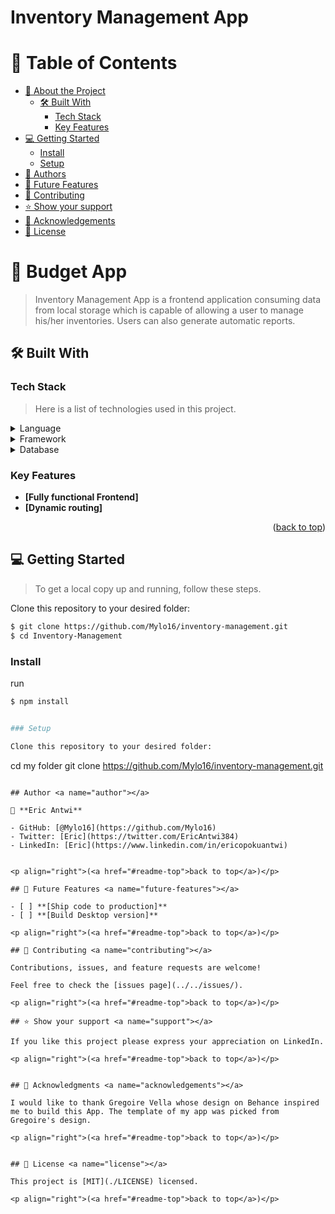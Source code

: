 # Inventory Management App


# 📗 Table of Contents

- [📖 About the Project](#about-project)
  - [🛠 Built With](#built-with)
    - [Tech Stack](#tech-stack)
    - [Key Features](#key-features)
- [💻 Getting Started](#getting-started)
  - [Install](#install)
  - [Setup](#setup)
- [👥 Authors](#authors)
- [🔭 Future Features](#future-features)
- [🤝 Contributing](#contributing)
- [⭐️ Show your support](#support)
- [🙏 Acknowledgements](#acknowledgements)
- [📝 License](#license)




# 📖 Budget App <a name="about-project"></a>

> Inventory Management App is a frontend application consuming data from local storage which is capable of allowing a user to manage his/her inventories. Users can also generate automatic reports.



## 🛠 Built With <a name="built-with"></a>



### Tech Stack <a name="tech-stack"></a>

> Here is a list of technologies used in this project.

<details>
  <summary>Language</summary>
  <ul>
    <li>React</li>
    <li><a href="[https://developer.mozilla.org](https://nodejs.org/en/download/prebuilt-installer)/">JavaScript</a></li>
    <li><a href="https://developer.mozilla.org/">Html/CSS</a></li>
  </ul>
</details>

<details>
  <summary>Framework</summary>
  <ul>
    <li>React</li>
  </ul>
</details>

<details>
<summary>Database</summary>
  <ul>
    <li>Local Storage</li>
  </ul>
</details>



### Key Features <a name="key-features"></a>

- **[Fully functional Frontend]**
- **[Dynamic routing]**

<p align="right">(<a href="#readme-top">back to top</a>)</p>


## 💻 Getting Started <a name="getting-started"></a>

> To get a local copy up and running, follow these steps.

Clone this repository to your desired folder:

```bash
$ git clone https://github.com/Mylo16/inventory-management.git
$ cd Inventory-Management
```




### Install

run

```bash
$ npm install


### Setup

Clone this repository to your desired folder:
```
cd my folder
git clone  https://github.com/Mylo16/inventory-management.git
```

## Author <a name="author"></a>

👤 **Eric Antwi**

- GitHub: [@Mylo16](https://github.com/Mylo16)
- Twitter: [Eric](https://twitter.com/EricAntwi384)
- LinkedIn: [Eric](https://www.linkedin.com/in/ericopokuantwi)


<p align="right">(<a href="#readme-top">back to top</a>)</p>

## 🔭 Future Features <a name="future-features"></a>

- [ ] **[Ship code to production]**
- [ ] **[Build Desktop version]**

<p align="right">(<a href="#readme-top">back to top</a>)</p>

## 🤝 Contributing <a name="contributing"></a>

Contributions, issues, and feature requests are welcome!

Feel free to check the [issues page](../../issues/).

<p align="right">(<a href="#readme-top">back to top</a>)</p>

## ⭐️ Show your support <a name="support"></a>

If you like this project please express your appreciation on LinkedIn.

<p align="right">(<a href="#readme-top">back to top</a>)</p>


## 🙏 Acknowledgments <a name="acknowledgements"></a>

I would like to thank Gregoire Vella whose design on Behance inspired me to build this App. The template of my app was picked from Gregoire's design.

<p align="right">(<a href="#readme-top">back to top</a>)</p>


## 📝 License <a name="license"></a>

This project is [MIT](./LICENSE) licensed.

<p align="right">(<a href="#readme-top">back to top</a>)</p>
